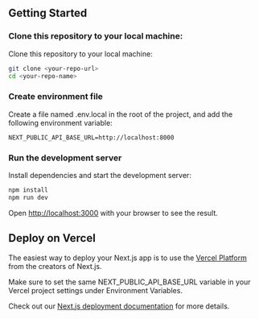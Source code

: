 ## Getting Started

### Clone this repository to your local machine:
Clone this repository to your local machine:
```bash
git clone <your-repo-url>
cd <your-repo-name>
```

### Create environment file
Create a file named .env.local in the root of the project, and add the following environment variable:

```env
NEXT_PUBLIC_API_BASE_URL=http://localhost:8000
```
### Run the development server
Install dependencies and start the development server:
```bash
npm install
npm run dev
```

Open [http://localhost:3000](http://localhost:3000) with your browser to see the result.

## Deploy on Vercel

The easiest way to deploy your Next.js app is to use the [Vercel Platform](https://vercel.com/new?utm_medium=default-template&filter=next.js&utm_source=create-next-app&utm_campaign=create-next-app-readme) from the creators of Next.js.

Make sure to set the same NEXT_PUBLIC_API_BASE_URL variable in your Vercel project settings under Environment Variables.

Check out our [Next.js deployment documentation](https://nextjs.org/docs/app/building-your-application/deploying) for more details.

